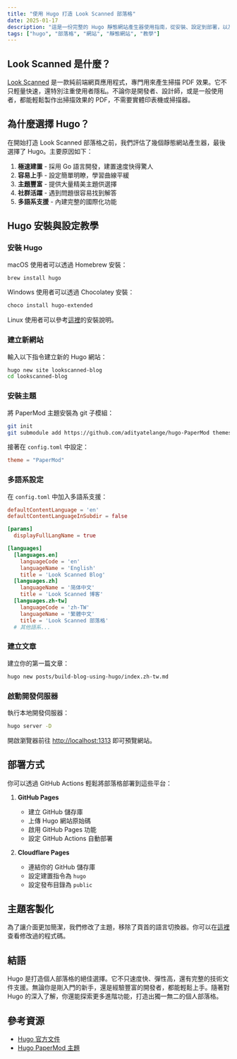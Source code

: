 ```yaml
---
title: "使用 Hugo 打造 Look Scanned 部落格"
date: 2025-01-17
description: "這是一份完整的 Hugo 靜態網站產生器使用指南，從安裝、設定到部署，以及客製化技巧，適合各階段的開發者參考。"
tags: ["hugo", "部落格", "網站", "靜態網站", "教學"]
---
```


## Look Scanned 是什麼？

[Look Scanned](https://lookscanned.io) 是一款純前端網頁應用程式，專門用來產生掃描 PDF 效果。它不只輕量快速，還特別注重使用者隱私。不論你是開發者、設計師，或是一般使用者，都能輕鬆製作出掃描效果的 PDF，不需要實體印表機或掃描器。

## 為什麼選擇 Hugo？

在開始打造 Look Scanned 部落格之前，我們評估了幾個靜態網站產生器，最後選擇了 Hugo。主要原因如下：

1. **極速建置** - 採用 Go 語言開發，建置速度快得驚人
2. **容易上手** - 設定簡單明瞭，學習曲線平緩
3. **主題豐富** - 提供大量精美主題供選擇
4. **社群活躍** - 遇到問題很容易找到解答
5. **多語系支援** - 內建完整的國際化功能

## Hugo 安裝與設定教學

### 安裝 Hugo

macOS 使用者可以透過 Homebrew 安裝：

```bash
brew install hugo
```

Windows 使用者可以透過 Chocolatey 安裝：

```bash
choco install hugo-extended
```

Linux 使用者可以參考[這裡](https://gohugo.io/installation/linux/)的安裝說明。

### 建立新網站

輸入以下指令建立新的 Hugo 網站：

```bash
hugo new site lookscanned-blog
cd lookscanned-blog
```

### 安裝主題

將 PaperMod 主題安裝為 git 子模組：

```bash
git init
git submodule add https://github.com/adityatelange/hugo-PaperMod themes/PaperMod
```

接著在 `config.toml` 中設定：

```toml
theme = "PaperMod"
```

### 多語系設定

在 `config.toml` 中加入多語系支援：

```toml
defaultContentLanguage = 'en'
defaultContentLanguageInSubdir = false

[params]
  displayFullLangName = true

[languages]
  [languages.en]
    languageCode = 'en'
    languageName = 'English'
    title = 'Look Scanned Blog'
  [languages.zh]
    languageName = '简体中文'
    title = 'Look Scanned 博客'
  [languages.zh-tw]
    languageCode = 'zh-TW'
    languageName = '繁體中文'
    title = 'Look Scanned 部落格'
  # 其他語系...
```

### 建立文章

建立你的第一篇文章：

```bash
hugo new posts/build-blog-using-hugo/index.zh-tw.md
```

### 啟動開發伺服器

執行本地開發伺服器：

```bash
hugo server -D
```

開啟瀏覽器前往 [http://localhost:1313](http://localhost:1313) 即可預覽網站。

## 部署方式

你可以透過 GitHub Actions 輕鬆將部落格部署到這些平台：

1. **GitHub Pages**

   - 建立 GitHub 儲存庫
   - 上傳 Hugo 網站原始碼
   - 啟用 GitHub Pages 功能
   - 設定 GitHub Actions 自動部署

2. **Cloudflare Pages**
   - 連結你的 GitHub 儲存庫
   - 設定建置指令為 `hugo`
   - 設定發布目錄為 `public`

## 主題客製化

為了讓介面更加簡潔，我們修改了主題，移除了頁首的語言切換器。你可以在[這裡](https://github.com/lookscanned/lookscanned-blog/blob/main/layouts/partials/header.html)查看修改過的程式碼。

## 結語

Hugo 是打造個人部落格的絕佳選擇。它不只速度快、彈性高，還有完整的技術文件支援。無論你是剛入門的新手，還是經驗豐富的開發者，都能輕鬆上手。隨著對 Hugo 的深入了解，你還能探索更多進階功能，打造出獨一無二的個人部落格。

## 參考資源

- [Hugo 官方文件](https://gohugo.io/documentation/)
- [Hugo PaperMod 主題](https://github.com/adityatelange/hugo-PaperMod)

